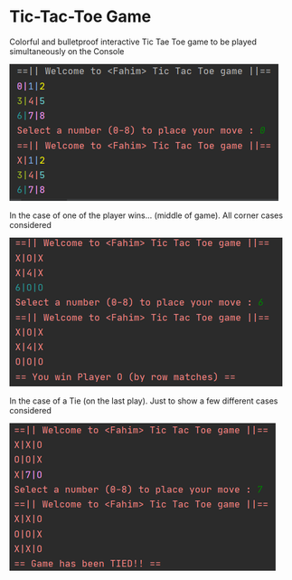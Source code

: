 # Tic-Tac-Toe Game
 Colorful and bulletproof interactive Tic Tae Toe game to be played simultaneously on the Console 
 
 ![](images/image1.png)

In the case of one of the player wins... (middle of game). All corner cases considered 

 ![](images/image2.png)

In the case of a Tie (on the last play). Just to show a few different cases considered  


 ![](images/image3.png)
